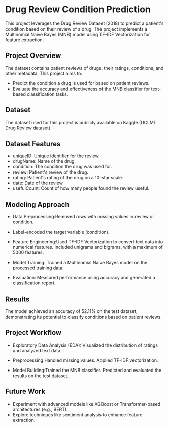 # Drug Review Condition Prediction
This project leverages the Drug Review Dataset (2018) to predict a patient's condition based on their review of a drug. The project implements a Multinomial Naive Bayes (MNB) model using TF-IDF Vectorization for feature extraction.

## Project Overview
The dataset contains patient reviews of drugs, their ratings, conditions, and other metadata. This project aims to:
- Predict the condition a drug is used for based on patient reviews.
- Evaluate the accuracy and effectiveness of the MNB classifier for text-based classification tasks.

## Dataset
The dataset used for this project is publicly available on Kaggle (UCI ML Drug Review dataset)

## Dataset Features
- uniqueID: Unique identifier for the review.
- drugName: Name of the drug.
- condition: The condition the drug was used for.
- review: Patient's review of the drug.
- rating: Patient's rating of the drug on a 10-star scale.
- date: Date of the review.
- usefulCount: Count of how many people found the review useful.
  
## Modeling Approach
- Data Preprocessing:Removed rows with missing values in review or condition.
- Label-encoded the target variable (condition).

- Feature Engineering:Used TF-IDF Vectorization to convert text data into numerical features.
Included unigrams and bigrams, with a maximum of 5000 features.

- Model Training: Trained a Multinomial Naive Bayes model on the processed training data.
- Evaluation: Measured performance using accuracy and generated a classification report.

## Results
The model achieved an accuracy of 52.11% on the test dataset, demonstrating its potential to classify conditions based on patient reviews.

## Project Workflow
 - Exploratory Data Analysis (EDA):
Visualized the distribution of ratings and analyzed text data.

- Preprocessing:Handled missing values.
Applied TF-IDF vectorization.
- Model Building:Trained the MNB classifier.
Predicted and evaluated the results on the test dataset.

##  Future Work
- Experiment with advanced models like XGBoost or Transformer-based architectures (e.g., BERT).
- Explore techniques like sentiment analysis to enhance feature extraction.


